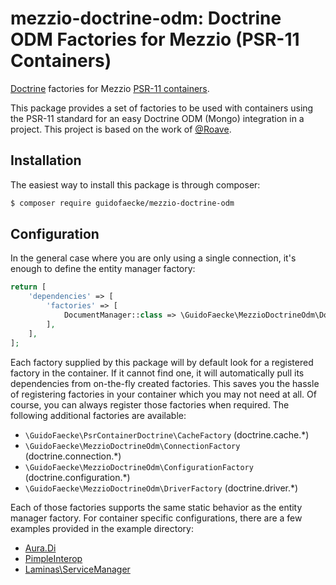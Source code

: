 # mezzio-doctrine-odm: Doctrine ODM Factories for Mezzio (PSR-11 Containers)

[Doctrine](https://github.com/doctrine) factories for Mezzio [PSR-11 containers](https://github.com/php-fig/fig-standards/blob/master/accepted/PSR-11-container.md).

This package provides a set of factories to be used with containers using the PSR-11 standard for an easy
Doctrine ODM (Mongo) integration in a project. This project is based on the work of
[@Roave](https://github.com/Roave/psr-container-doctrine).

## Installation

The easiest way to install this package is through composer:

```bash
$ composer require guidofaecke/mezzio-doctrine-odm
```

## Configuration

In the general case where you are only using a single connection, it's enough to define the entity manager factory:

```php
return [
    'dependencies' => [
        'factories' => [
            DocumentManager::class => \GuidoFaecke\MezzioDoctrineOdm\DocumentManagerFactory::class,
        ],
    ],
];
```

Each factory supplied by this package will by default look for a registered factory in the container. If it cannot find
one, it will automatically pull its dependencies from on-the-fly created factories. This saves you the hassle of
registering factories in your container which you may not need at all. Of course, you can always register those
factories when required. The following additional factories are available:

- ```\GuidoFaecke\PsrContainerDoctrine\CacheFactory``` (doctrine.cache.*)
- ```\GuidoFaecke\MezzioDoctrineOdm\ConnectionFactory``` (doctrine.connection.*)
- ```\GuidoFaecke\MezzioDoctrineOdm\ConfigurationFactory``` (doctrine.configuration.*)
- ```\GuidoFaecke\MezzioDoctrineOdm\DriverFactory``` (doctrine.driver.*)

Each of those factories supports the same static behavior as the entity manager factory. For container specific
configurations, there are a few examples provided in the example directory:

- [Aura.Di](example/aura-di.php)
- [PimpleInterop](example/pimple-interop.php)
- [Laminas\ServiceManager](example/laminas-servicemanager.php)


